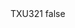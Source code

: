 <?xml version="1.0" encoding="UTF-8"?>
<CustomMetadata xmlns="http://soap.sforce.com/2006/04/metadata">
    <label>TXU321</label>
    <protected>false</protected>
</CustomMetadata>
